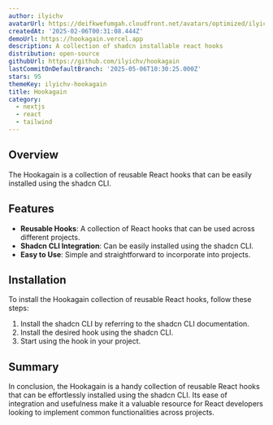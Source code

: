 ```yaml
---
author: ilyichv
avatarUrl: https://deifkwefumgah.cloudfront.net/avatars/optimized/ilyichv-hookagain-avatar-128.webp
createdAt: '2025-02-06T00:31:08.444Z'
demoUrl: https://hookagain.vercel.app
description: A collection of shadcn installable react hooks
distribution: open-source
githubUrl: https://github.com/ilyichv/hookagain
lastCommitOnDefaultBranch: '2025-05-06T10:30:25.000Z'
stars: 95
themeKey: ilyichv-hookagain
title: Hookagain
category:
  - nextjs
  - react
  - tailwind
---
```

## Overview
The Hookagain is a collection of reusable React hooks that can be easily installed using the shadcn CLI.

## Features
- **Reusable Hooks**: A collection of React hooks that can be used across different projects.
- **Shadcn CLI Integration**: Can be easily installed using the shadcn CLI.
- **Easy to Use**: Simple and straightforward to incorporate into projects.

## Installation
To install the Hookagain collection of reusable React hooks, follow these steps:
1. Install the shadcn CLI by referring to the shadcn CLI documentation.
2. Install the desired hook using the shadcn CLI.
3. Start using the hook in your project.

## Summary
In conclusion, the Hookagain is a handy collection of reusable React hooks that can be effortlessly installed using the shadcn CLI. Its ease of integration and usefulness make it a valuable resource for React developers looking to implement common functionalities across projects.
